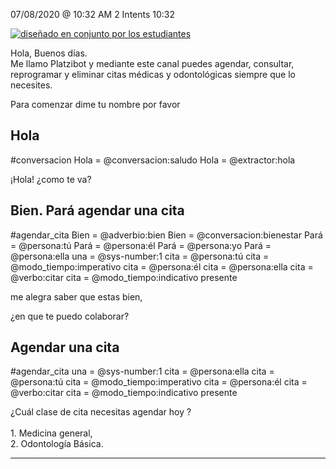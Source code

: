 

07/08/2020 @
10:32
AM
2
Intents
10:32
 
<a href="https://imgur.com/fMUI13D"><img src="https://i.imgur.com/fMUI13Dt.jpg" title="diseñado en conjunto por los estudiantes" /></a>
 
<div class="msgj">Hola, Buenos días.</div>
 
<div class="msgj">Me llamo Platzibot y mediante este canal puedes agendar, consultar, reprogramar y eliminar citas médicas y odontológicas siempre que lo necesites.</div>
 
Para comenzar dime tu nombre por favor
## Hola
#conversacion
Hola = @conversacion:saludo
Hola = @extractor:hola
 
¡Hola! ¿como te va?
## Bien. Pará agendar una cita
#agendar_cita
Bien = @adverbio:bien
Bien = @conversacion:bienestar
Pará = @persona:tú
Pará = @persona:él
Pará = @persona:yo
Pará = @persona:ella
una = @sys-number:1
cita = @persona:tú
cita = @modo_tiempo:imperativo
cita = @persona:él
cita = @persona:ella
cita = @verbo:citar
cita = @modo_tiempo:indicativo presente
 
me alegra saber que estas bien,
 
¿en que te puedo colaborar?
## Agendar una cita
#agendar_cita
una = @sys-number:1
cita = @persona:ella
cita = @persona:tú
cita = @modo_tiempo:imperativo
cita = @persona:él
cita = @verbo:citar
cita = @modo_tiempo:indicativo presente
 
¿Cuál clase de cita necesitas agendar hoy ? </br> </br>1. Medicina general, </br>2. Odontología Básica.


---
